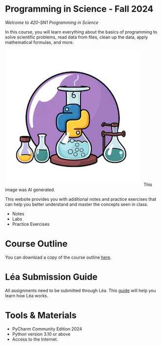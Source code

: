 # Programming in Science - Fall 2024

*Welcome to 420-SN1 Programming in Science*

In this course, you will learn everything about the basics of programming to solve scientific problems, read data from files, clean up the data, apply mathematical formulas, and more. 

<img src="Images/gencraft_SN1_icon.png" height=450/>
This image was AI generated. 

This website provides you with additional notes and practice exercises that can help you better understand and master the concepts seen in class. 

- Notes
- Labs 
- Practice Exercises



# Course Outline

You can download a copy of the course outline [here](https://john-abbott-college.github.io/SN1-Notes/Files/FALL2024.COMPUTER%20SCIENCE.420-SN1-GENERAL.pdf).



# Léa Submission Guide

All assignments need to be submitted through Léa. This [guide](https://john-abbott-college.github.io/SN1-Notes/Files/Léa%Guide.pdf) will help you learn how Léa works.



# Tools & Materials

- PyCharm Community Edition 2024
- Python version 3.10 or above
- Access to the Internet.

